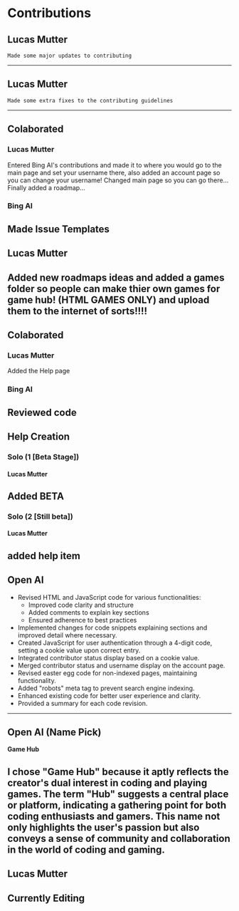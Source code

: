 # Contributions
## Lucas Mutter
    Made some major updates to contributing
----------------------------------------
## Lucas Mutter
    Made some extra fixes to the contributing guidelines
----------------------------------------
## Colaborated
### Lucas Mutter
Entered Bing AI's contributions and made it to where you would go to the main page and set your username there, also added an account page so you can change your username! Changed main page so you can go there... Finally added a roadmap...
### Bing AI
Made Issue Templates
----------------------------------------
## Lucas Mutter
Added new roadmaps ideas and added a games folder so people can make thier own games for game hub! (HTML GAMES ONLY) and upload them to the internet of sorts!!!!
----------------------------------------
## Colaborated
### Lucas Mutter
Added the Help page
### Bing AI
Reviewed code
----------------------------------------
## Help Creation
### Solo (1 [Beta Stage])
#### Lucas Mutter
Added BETA
--------
### Solo (2 [Still beta])
#### Lucas Mutter
added help item
----------------------------------------
## Open AI

- Revised HTML and JavaScript code for various functionalities:
  - Improved code clarity and structure
  - Added comments to explain key sections
  - Ensured adherence to best practices
- Implemented changes for code snippets explaining sections and improved detail where necessary.
- Created JavaScript for user authentication through a 4-digit code, setting a cookie value upon correct entry.
- Integrated contributor status display based on a cookie value.
- Merged contributor status and username display on the account page.
- Revised easter egg code for non-indexed pages, maintaining functionality.
- Added "robots" meta tag to prevent search engine indexing.
- Enhanced existing code for better user experience and clarity.
- Provided a summary for each code revision.
----------------------------------------
## Open AI (Name Pick)
**Game Hub**

I chose "Game Hub" because it aptly reflects the creator's dual interest in coding and playing games. The term "Hub" suggests a central place or platform, indicating a gathering point for both coding enthusiasts and gamers. This name not only highlights the user's passion but also conveys a sense of community and collaboration in the world of coding and gaming.
----------------------------------------
## Lucas Mutter

Currently Editing
----------------------------------------